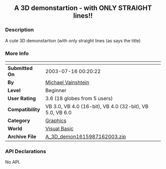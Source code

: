 ﻿<div align="center">

## A 3D demonstartion \- with ONLY STRAIGHT lines\!\!


</div>

### Description

A cute 3D demonstartion (with only straight lines (as says the title)
 
### More Info
 


<span>             |<span>
---                |---
**Submitted On**   |2003-07-16 00:20:22
**By**             |[Michael Vainshtein](https://github.com/Planet-Source-Code/PSCIndex/blob/master/ByAuthor/michael-vainshtein.md)
**Level**          |Beginner
**User Rating**    |3.6 (18 globes from 5 users)
**Compatibility**  |VB 3\.0, VB 4\.0 \(16\-bit\), VB 4\.0 \(32\-bit\), VB 5\.0, VB 6\.0
**Category**       |[Graphics](https://github.com/Planet-Source-Code/PSCIndex/blob/master/ByCategory/graphics__1-46.md)
**World**          |[Visual Basic](https://github.com/Planet-Source-Code/PSCIndex/blob/master/ByWorld/visual-basic.md)
**Archive File**   |[A\_3D\_demon1615987162003\.zip](https://github.com/Planet-Source-Code/michael-vainshtein-a-3d-demonstartion-with-only-straight-lines__1-46962/archive/master.zip)

### API Declarations

No API.





